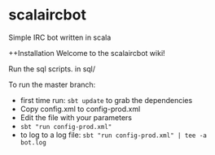 scalaircbot
===========

Simple IRC bot written in scala

++Installation
Welcome to the scalaircbot wiki!

Run the sql scripts. in sql/

To run the master branch:
* first time run: <code>sbt update</code> to grab the dependencies
* Copy config.xml to config-prod.xml
* Edit the file with your parameters
* <code>sbt "run config-prod.xml"</code>
* to log to a log file: <code>sbt "run config-prod.xml" | tee -a bot.log</code>
